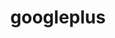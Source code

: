 ---
layout: redirect
title: googleplus
readable: Google Plus
link: https://plus.google.com/114612442558529845038
verb: plus-one
---